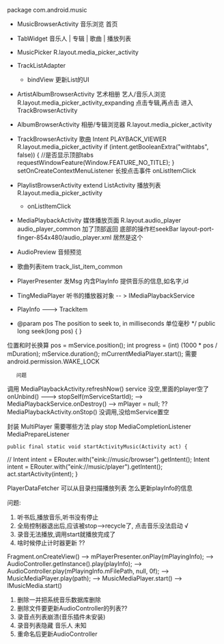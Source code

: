 package com.android.music

- MusicBrowserActivity 音乐浏览 首页
- TabWidget  音乐人 | 专辑 | 歌曲 | 播放列表 
- MusicPicker R.layout.media_picker_activity
- TrackListAdapter 
	- bindView 更新List的UI
- ArtistAlbumBrowserActivity 艺术相册 艺人/音乐人浏览 R.layout.media_picker_activity_expanding  点击专辑,再点击 进入 TrackBrowserActivity
- AlbumBrowserActivity 相册/专辑浏览器 R.layout.media_picker_activity
- TrackBrowserActivity 歌曲  Intent PLAYBACK_VIEWER R.layout.media_picker_activity 
            if (intent.getBooleanExtra("withtabs", false)) { //是否显示顶部tabs
                requestWindowFeature(Window.FEATURE_NO_TITLE);
            }
            setOnCreateContextMenuListener  长按点击事件
            onListItemClick

- PlaylistBrowserActivity extend ListActivity 播放列表  R.layout.media_picker_activity
	- onListItemClick 
- MediaPlaybackActivity 媒体播放页面 R.layout.audio_player  audio_player_common  加了顶部返回 底部的操作栏seekBar
layout-port-finger-854x480/audio_player.xml  居然是这个
- AudioPreview 音频预览
- 歌曲列表item  track_list_item_common

- PlayerPresenter 发Msg 内含PlayInfo 提供音乐的信息,如名字,id
- TingMediaPlayer 听书的播放器对象  -- > IMediaPlaybackService
- PlayInfo ---> TrackItem 
 * @param pos The position to seek to, in milliseconds  单位毫秒
     */
    public long seek(long pos) {
	}

位置和时长换算 
		pos = mService.position();
        int progress = (int) (1000 * pos / mDuration);
		mService.duration(); 
        mCurrentMediaPlayer.start();  需要 android.permission.WAKE_LOCK

       问题 
调用 MediaPlaybackActivity.refreshNow()
   service 没空,里面的player空了 
onUnbind() --->  stopSelf(mServiceStartId); -->  MediaPlaybackService.onDestroy() --> mPlayer = null;
?? MediaPlaybackActivity.onStop() 没调用,没给mService置空

封装 MultiPlayer 
需要哪些方法 play  stop 
MediaCompletionListener  MediaPrepareListener 

    public final static void startActivityMusic(Activity act) {
//        Intent intent = ERouter.with("eink://music/browser").getIntent();
        Intent intent = ERouter.with("eink://music/player").getIntent();
        act.startActivity(intent);
    }


PlayerDataFetcher  可以从目录扫描播放列表 
怎么更新playInfo的信息

问题:
1. 听书后,播放音乐,听书没有停止 
2. 全局控制器退出后,应该被stop-->recycle了, 点击音乐没法启动  √
3. 录音无法播放,调用start就播放完成了
4. 啥时候停止计时器更新 ?? 

Fragment.onCreateView()  --> mPlayerPresenter.onPlay(mPlayingInfo);  -->   AudioController.getInstance().play(playInfo);
--> AudioController.play(mPlayingInfo.mFilePath, null, 0f);  -->  MusicMediaPlayer.play(path);
--> MusicMediaPlayer.start() --> IMusicMedia.start()

1. 删除一并把系统音乐数据库删除
2. 删除文件要更新AudioController的列表??
3. 录音点列表崩溃(音乐插件未安装)
4. 录音列表隐藏 音乐人 未知
5. 重命名后更新AudioController

